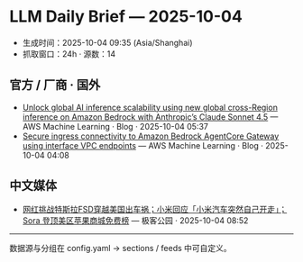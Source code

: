 # LLM Daily Brief — 2025-10-04

- 生成时间：2025-10-04 09:35 (Asia/Shanghai)
- 抓取窗口：24h · 源数：14


## 官方 / 厂商 · 国外

- [Unlock global AI inference scalability using new global cross-Region inference on Amazon Bedrock  with Anthropic’s Claude Sonnet 4.5](https://aws.amazon.com/blogs/machine-learning/unlock-global-ai-inference-scalability-using-new-global-cross-region-inference-on-amazon-bedrock-with-anthropics-claude-sonnet-4-5/) — AWS Machine Learning · Blog · 2025-10-04 05:37
- [Secure ingress connectivity to Amazon Bedrock AgentCore Gateway using interface VPC endpoints](https://aws.amazon.com/blogs/machine-learning/secure-ingress-connectivity-to-amazon-bedrock-agentcore-gateway-using-interface-vpc-endpoints/) — AWS Machine Learning · Blog · 2025-10-04 04:08


## 中文媒体

- [网红挑战特斯拉FSD穿越美国出车祸；小米回应「小米汽车突然自己开走」；Sora 登顶美区苹果商城免费榜](http://www.geekpark.net/news/354771) — 极客公园 · 2025-10-04 08:52

---
数据源与分组在 config.yaml → sections / feeds 中可自定义。